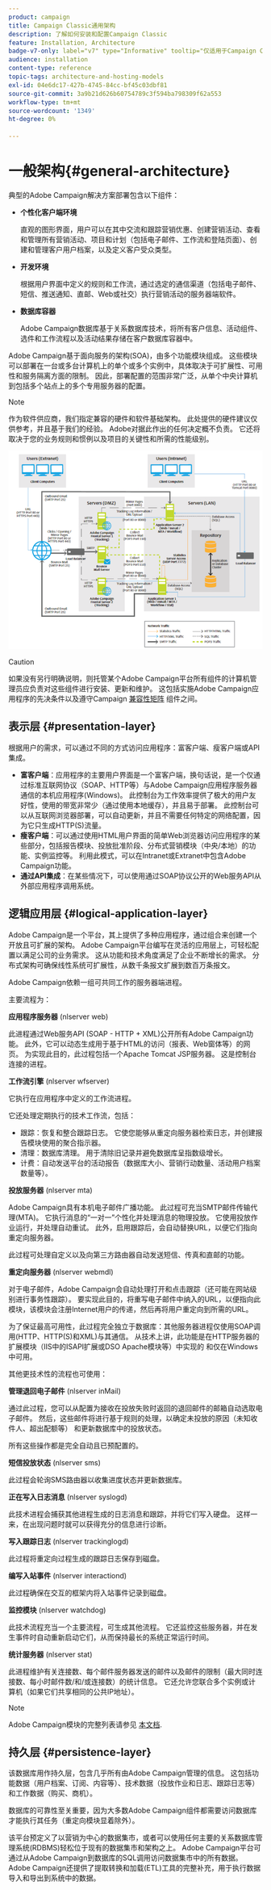 ```yaml
---
product: campaign
title: Campaign Classic通用架构
description: 了解如何安装和配置Campaign Classic
feature: Installation, Architecture
badge-v7-only: label="v7" type="Informative" tooltip="仅适用于Campaign Classicv7"
audience: installation
content-type: reference
topic-tags: architecture-and-hosting-models
exl-id: 04e6dc17-427b-4745-84cc-bf45c03dbf81
source-git-commit: 3a9b21d626b60754789c3f594ba798309f62a553
workflow-type: tm+mt
source-wordcount: '1349'
ht-degree: 0%

---
```


# 一般架构{#general-architecture}



典型的Adobe Campaign解决方案部署包含以下组件：

* **个性化客户端环境**

  直观的图形界面，用户可以在其中交流和跟踪营销优惠、创建营销活动、查看和管理所有营销活动、项目和计划（包括电子邮件、工作流和登陆页面）、创建和管理客户用户档案，以及定义客户受众类型。

* **开发环境**

  根据用户界面中定义的规则和工作流，通过选定的通信渠道（包括电子邮件、短信、推送通知、直邮、Web或社交）执行营销活动的服务器端软件。

* **数据库容器**

  Adobe Campaign数据库基于关系数据库技术，将所有客户信息、活动组件、选件和工作流程以及活动结果存储在客户数据库容器中。

Adobe Campaign基于面向服务的架构(SOA)，由多个功能模块组成。 这些模块可以部署在一台或多台计算机上的单个或多个实例中，具体取决于可扩展性、可用性和服务隔离方面的限制。 因此，部署配置的范围非常广泛，从单个中央计算机到包括多个站点上的多个专用服务器的配置。

>[!NOTE]
>
>作为软件供应商，我们指定兼容的硬件和软件基础架构。 此处提供的硬件建议仅供参考，并且基于我们的经验。 Adobe对据此作出的任何决定概不负责。 它还将取决于您的业务规则和惯例以及项目的关键性和所需的性能级别。

![](assets/s_ncs_install_architecture.png)

>[!CAUTION]
>
>如果没有另行明确说明，则托管某个Adobe Campaign平台所有组件的计算机管理员应负责对这些组件进行安装、更新和维护。 这包括实施Adobe Campaign应用程序的先决条件以及遵守Campaign [兼容性矩阵](../../rn/using/compatibility-matrix.md) 组件之间。

## 表示层 {#presentation-layer}

根据用户的需求，可以通过不同的方式访问应用程序：富客户端、瘦客户端或API集成。

* **富客户端**：应用程序的主要用户界面是一个富客户端，换句话说，是一个仅通过标准互联网协议（SOAP、HTTP等）与Adobe Campaign应用程序服务器通信的本机应用程序(Windows)。 此控制台为工作效率提供了极大的用户友好性，使用的带宽非常少（通过使用本地缓存），并且易于部署。 此控制台可以从互联网浏览器部署，可以自动更新，并且不需要任何特定的网络配置，因为它只生成HTTP(S)流量。
* **瘦客户端**：可以通过使用HTML用户界面的简单Web浏览器访问应用程序的某些部分，包括报告模块、投放批准阶段、分布式营销模块（中央/本地）的功能、实例监控等。 利用此模式，可以在Intranet或Extranet中包含Adobe Campaign功能。
* **通过API集成**：在某些情况下，可以使用通过SOAP协议公开的Web服务API从外部应用程序调用系统。

## 逻辑应用层 {#logical-application-layer}

Adobe Campaign是一个平台，其上提供了多种应用程序，通过组合来创建一个开放且可扩展的架构。 Adobe Campaign平台编写在灵活的应用层上，可轻松配置以满足公司的业务需求。 这从功能和技术角度满足了企业不断增长的需求。 分布式架构可确保线性系统可扩展性，从数千条报文扩展到数百万条报文。

Adobe Campaign依赖一组可共同工作的服务器端进程。

主要流程为：

**应用程序服务器** (nlserver web)

此进程通过Web服务API (SOAP - HTTP + XML)公开所有Adobe Campaign功能。 此外，它可以动态生成用于基于HTML的访问（报表、Web窗体等）的网页。 为实现此目的，此过程包括一个Apache Tomcat JSP服务器。 这是控制台连接的进程。

**工作流引擎** (nlserver wfserver)

它执行在应用程序中定义的工作流进程。

它还处理定期执行的技术工作流，包括：

* 跟踪：恢复和整合跟踪日志。 它使您能够从重定向服务器检索日志，并创建报告模块使用的聚合指示器。
* 清理：数据库清理。 用于清除旧记录并避免数据库呈指数级增长。
* 计费：自动发送平台的活动报告（数据库大小、营销行动数量、活动用户档案数量等）。

**投放服务器** (nlserver mta)

Adobe Campaign具有本机电子邮件广播功能。 此过程可充当SMTP邮件传输代理(MTA)。 它执行消息的“一对一”个性化并处理消息的物理投放。 它使用投放作业运行，并处理自动重试。 此外，启用跟踪后，会自动替换URL，以便它们指向重定向服务器。

此过程可处理自定义以及向第三方路由器自动发送短信、传真和直邮的功能。

**重定向服务器** (nlserver webmdl)

对于电子邮件，Adobe Campaign会自动处理打开和点击跟踪（还可能在网站级别进行事务性跟踪）。 要实现此目的，将重写电子邮件中纳入的URL，以便指向此模块，该模块会注册Internet用户的传递，然后再将用户重定向到所需的URL。

为了保证最高可用性，此过程完全独立于数据库：其他服务器进程仅使用SOAP调用(HTTP、HTTP(S)和XML)与其通信。 从技术上讲，此功能是在HTTP服务器的扩展模块（IIS中的ISAPI扩展或DSO Apache模块等）中实现的 和仅在Windows中可用。

其他更技术性的流程也可使用：

**管理退回电子邮件** (nlserver inMail)

通过此过程，您可以从配置为接收在投放失败时返回的退回邮件的邮箱自动选取电子邮件。 然后，这些邮件将进行基于规则的处理，以确定未投放的原因（未知收件人、超出配额等） 和更新数据库中的投放状态。

所有这些操作都是完全自动且已预配置的。

**短信投放状态** (nlserver sms)

此过程会轮询SMS路由器以收集进度状态并更新数据库。

**正在写入日志消息** (nlserver syslogd)

此技术进程会捕获其他进程生成的日志消息和跟踪，并将它们写入硬盘。 这样一来，在出现问题时就可以获得充分的信息进行诊断。

**写入跟踪日志** (nlserver trackinglogd)

此过程将重定向过程生成的跟踪日志保存到磁盘。

**编写入站事件** (nlserver interactiond)

此过程确保在交互的框架内将入站事件记录到磁盘。

**监控模块** (nlserver watchdog)

此技术流程充当一个主要流程，可生成其他流程。 它还监控这些服务器，并在发生事件时自动重新启动它们，从而保持最长的系统正常运行时间。

**统计服务器** (nlserver stat)

此进程维护有关连接数、每个邮件服务器发送的邮件以及邮件的限制（最大同时连接数、每小时邮件数/和/或连接数）的统计信息。 它还允许您联合多个实例或计算机（如果它们共享相同的公共IP地址）。

>[!NOTE]
>
>Adobe Campaign模块的完整列表请参见 [本文档](../../production/using/operating-principle.md).

## 持久层 {#persistence-layer}

该数据库用作持久层，包含几乎所有由Adobe Campaign管理的信息。 这包括功能数据（用户档案、订阅、内容等）、技术数据（投放作业和日志、跟踪日志等） 和工作数据（购买、商机）。

数据库的可靠性至关重要，因为大多数Adobe Campaign组件都需要访问数据库才能执行其任务（重定向模块显着除外）。

该平台预定义了以营销为中心的数据集市，或者可以使用任何主要的关系数据库管理系统(RDBMS)轻松位于现有的数据集市和架构之上。 Adobe Campaign平台可通过从Adobe Campaign到数据库的SQL调用访问数据集市中的所有数据。 Adobe Campaign还提供了提取转换和加载(ETL)工具的完整补充，用于执行数据导入和导出到系统中的数据。
